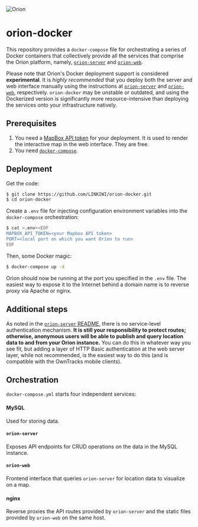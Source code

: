 ![Orion](https://static.kevinlin.info/blog/orion/banner.png)

# orion-docker

This repository provides a `docker-compose` file for orchestrating a series of Docker containers that collectively provide all the services that comprise the Orion platform, namely, [`orion-server`](https://github.com/LINKIWI/orion-server) and [`orion-web`](https://github.com/LINKIWI/orion-web).

Please note that Orion's Docker deployment support is considered **experimental**. It is *highly recommended* that you deploy both the server and web interface manually using the instructions at [`orion-server`](https://github.com/LINKIWI/orion-server) and [`orion-web`](https://github.com/LINKIWI/orion-web), respectively. `orion-docker` may be unstable or outdated, and using the Dockerized version is significantly more resource-intensive than deploying the services onto your infrastructure natively.

## Prerequisites

1. You need a [MapBox API token](https://www.mapbox.com/help/how-access-tokens-work/) for your deployment. It is used to render the interactive map in the web interface. They are free.
2. You need [`docker-compose`](https://docs.docker.com/compose/install/).

## Deployment

Get the code:

```bash
$ git clone https://github.com/LINKIWI/orion-docker.git
$ cd orion-docker
```

Create a `.env` file for injecting configuration environment variables into the `docker-compose` orchestration:

```bash
$ cat >.env<<EOF
MAPBOX_API_TOKEN=<your Mapbox API token>
PORT=<local port on which you want Orion to run>
EOF
```

Then, some Docker magic:

```bash
$ docker-compose up -d
```

Orion should now be running at the port you specified in the `.env` file. The easiest way to expose it to the Internet behind a domain name is to reverse proxy via Apache or nginx.

## Additional steps

As noted in the [`orion-server` README](https://github.com/LINKIWI/orion-server/blob/master/README.md), there is no service-level authentication mechanism. **It is still your responsibility to protect routes; otherwise, anonymous users will be able to publish and query location data to and from your Orion instance.** You can do this in whatever way you see fit, but adding a layer of HTTP Basic authentication at the web server layer, while not recommended, is the easiest way to do this (and is compatible with the OwnTracks mobile clients).

## Orchestration

`docker-compose.yml` starts four independent services:

#### MySQL

Used for storing data.

#### `orion-server`

Exposes API endpoints for CRUD operations on the data in the MySQL instance.

#### `orion-web`

Frontend interface that queries `orion-server` for location data to visualize on a map.

#### nginx

Reverse proxies the API routes provided by `orion-server` and the static files provided by `orion-web` on the same host.
